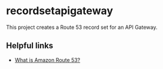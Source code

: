 # recordsetapigateway

This project creates a Route 53 record set for an API Gateway.

## Helpful links

- [What is Amazon Route 53?][1]

[1]: https://docs.aws.amazon.com/Route53/latest/DeveloperGuide/Welcome.html